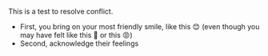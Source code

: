 This is a test to resolve conflict.
* First, you bring on your most friendly smile, like this :blush: (even though you may have felt like this :triumph: or this :rage:)
* Second, acknowledge their feelings
